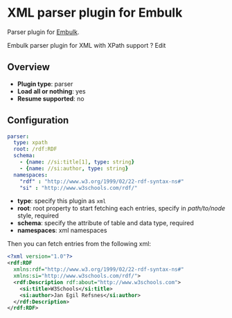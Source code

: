 # XML parser plugin for Embulk

Parser plugin for [Embulk](https://github.com/embulk/embulk).

Embulk parser plugin for XML with XPath support ? Edit

## Overview

* **Plugin type**: parser
* **Load all or nothing**: yes
* **Resume supported**: no


## Configuration

```yaml
parser:
  type: xpath
  root: /rdf:RDF
  schema:
    - {name: //si:title[1], type: string}
    - {name: //si:author, type: string}
  namespaces:
    "rdf" : "http://www.w3.org/1999/02/22-rdf-syntax-ns#"
    "si" : "http://www.w3schools.com/rdf/"
```

- **type**: specify this plugin as `xml`
- **root**: root property to start fetching each entries, specify in *path/to/node* style, required
- **schema**: specify the attribute of table and data type, required
- **namespaces**: xml namespaces

Then you can fetch entries from the following xml:

```xml
<?xml version="1.0"?>
<rdf:RDF
  xmlns:rdf="http://www.w3.org/1999/02/22-rdf-syntax-ns#"
  xmlns:si="http://www.w3schools.com/rdf/">
  <rdf:Description rdf:about="http://www.w3schools.com">
    <si:title>W3Schools</si:title>
    <si:author>Jan Egil Refsnes</si:author>
  </rdf:Description>
</rdf:RDF>
```
